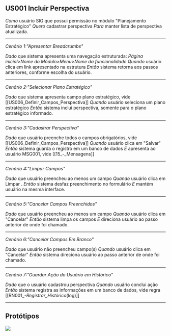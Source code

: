 ## US001 Incluir Perspectiva 

*Como* usuário SIG que possui permissão no módulo "Planejamento Estratégico" 
*Quero* cadastrar perspectiva
*Para* manter lista de perspectiva atualizada.

----
 
 *Cenário 1:"Apresentar Breadcrumbs"*   

*Dado* que sistema apresenta uma navegação estruturada: _Página inicial>Nome do Módulo>Menu>Nome da funcionalidade_
*Quando* usuário clica em link apresentado na estrutura
*Então* sistema retorna aos passos anteriores, conforme escolha do usuário.

----

 *Cenário 2:"Selecionar Plano Estratégico"*   

*Dado* que sistema apresenta campo plano estratégico, vide [[US006_Definir_Campos_Perspectiva]] 
*Quando* usuário seleciona um plano estratégico
*Então* sistema inclui perspectiva, somente para o plano estratégico informado.

----

 *Cenário 3:"Cadastrar Perspectiva"*   

*Dado* que usuário preenche todos o campos obrigatórios, vide [[US006_Definir_Campos_Perspectiva]] 
*Quando* usuário clica em "Salvar"
*Então* sistema guarda o registro em um banco de dados
*E* apresenta ao usuário MSG001, vide [[15_-_Mensagens]] 

----

 
 *Cenário 4:"Limpar Campos"*   

*Dado* que usuário preencheu ao menos um campo
*Quando* usuário clica em Limpar .
*Então* sistema desfaz preenchimento no formulário
*E* mantém usuário na mesma interface.

----

 *Cenário 5:"Cancelar Campos Preenchidos"*   

*Dado* que usuário preencheu ao menos um campo
*Quando* usuário clica em "Cancelar"
*Então* sistema limpa os campos 
*E* direciona usuário ao passo anterior de onde foi chamado.


----

 *Cenário 6:"Cancelar Campos Em Branco"*   

*Dado* que usuário não preencheu campo(s)
*Quando* usuário clica em "Cancelar"
*Então* sistema direciona usuário ao passo anterior de onde foi chamado.


----

 *Cenário 7:"Guardar Ação do Usuário em Histórico"*   

*Dado* que o usuário cadastrou perspectiva
*Quando* usuário conclui ação
*Então* sistema registra as informações em um banco de dados, vide regra [[RN001_-_Registrar_Histórico_(log)]] 

----

## Protótipos


 <img src="https://github.com/debor4halvs/Requisitos/blob/main/Features/Menu%20Planejar/Manter%20Perspectiva/Prot%C3%B3tipos/T008%20-%20Manter%20Perspectiva%20-%20Incluir.png?raw=true">
